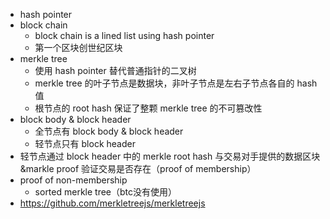 - hash pointer
- block chain
  - block chain is a lined list using hash pointer
  - 第一个区块创世纪区块
- merkle tree
  - 使用 hash pointer 替代普通指针的二叉树
  - merkle tree 的叶子节点是数据块，非叶子节点是左右子节点各自的 hash 值
  - 根节点的 root hash 保证了整颗 merkle tree 的不可篡改性
- block body & block header
  - 全节点有 block body & block header
  - 轻节点只有 block header
- 轻节点通过 block header 中的 merkle root hash 与交易对手提供的数据区块&markle proof 验证交易是否存在（proof of membership）
- proof of non-membership
  - sorted merkle tree（btc没有使用）
- https://github.com/merkletreejs/merkletreejs